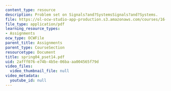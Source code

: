 ```yaml
---
content_type: resource
description: Problem set on Signals?and?SystemsSignals?and?Systems.
file: https://ol-ocw-studio-app-production.s3.amazonaws.com/courses/16-01-unified-engineering-i-ii-iii-iv-fall-2005-spring-2006/2afff076e74b4b5e06baaa004565f79d_spring04_pset14.pdf
file_type: application/pdf
learning_resource_types:
- Assignments
ocw_type: OCWFile
parent_title: Assignments
parent_type: CourseSection
resourcetype: Document
title: spring04_pset14.pdf
uid: 2afff076-e74b-4b5e-06ba-aa004565f79d
video_files:
  video_thumbnail_file: null
video_metadata:
  youtube_id: null
---
```


